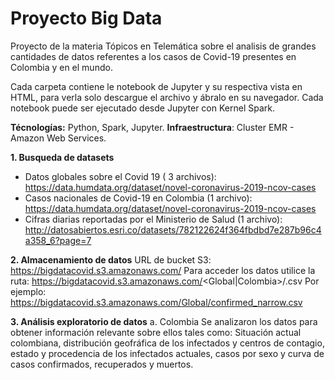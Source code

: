 # Proyecto Big Data 
Proyecto de la materia Tópicos en Telemática sobre el analisis de grandes cantidades de datos referentes a los casos de Covid-19 presentes en Colombia y en el mundo.

Cada carpeta contiene le notebook de Jupyter y su respectiva vista en HTML, para verla solo descargue el archivo y ábralo en su navegador.
Cada notebook puede ser ejecutado desde Jupyter con Kernel Spark.

**Técnologías:** Python, Spark, Jupyter.
**Infraestructura**: Cluster EMR - Amazon Web Services.

**1. Busqueda de datasets** 
- Datos globales sobre el Covid 19 ( 3 archivos): https://data.humdata.org/dataset/novel-coronavirus-2019-ncov-cases
- Casos nacionales de Covid-19 en Colombia (1 archivo): https://data.humdata.org/dataset/novel-coronavirus-2019-ncov-cases
- Cifras diarias reportadas por el Ministerio de Salud  (1 archivo): 
http://datosabiertos.esri.co/datasets/782122624f364fbdbd7e287b96c4a358_6?page=7

**2. Almacenamiento de datos**
URL de bucket S3: https://bigdatacovid.s3.amazonaws.com/
Para acceder  los datos utilice la ruta: https://bigdatacovid.s3.amazonaws.com/<Global|Colombia>/<archivo>.csv
Por ejemplo: https://bigdatacovid.s3.amazonaws.com/Global/confirmed_narrow.csv

**3. Análisis exploratorio de datos**
a. Colombia 
Se analizaron los datos para obtener información relevante sobre ellos tales como: Situación actual colombiana, distribución geofráfica de los infectados y centros de contagio, estado y procedencia de los infectados actuales, casos por sexo y curva de casos confirmados, recuperados y muertos.
